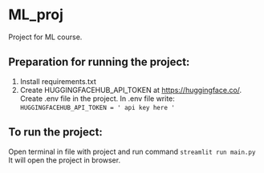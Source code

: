 # ML_proj
Project for ML course. 

## Preparation for running the project:
1. Install requirements.txt
2. Create HUGGINGFACEHUB_API_TOKEN at https://huggingface.co/. Create .env file in the project. In .env file write:  `HUGGINGFACEHUB_API_TOKEN = ' api key here '`
   
## To run the project:
Open terminal in file with project and run command `streamlit run main.py`
It will open the project in browser.
